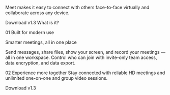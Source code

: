  Meet makes it easy to connect with others face-to-face virtually and collaborate across any device.

  Download v1.3
  What is it?

  01
  Built for modern use

  Smarter meetings, all in one place

  Send messages, share files, show your screen, and record your meetings — all in one 
  workspace. Control who can join with invite-only team access, data encryption, and data export.

  02
  Experience more together
  Stay connected with reliable HD meetings and unlimited one-on-one and group video sessions.

  Download v1.3
